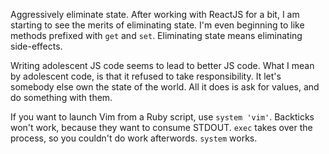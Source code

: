 Aggressively eliminate state. After working with ReactJS for a bit, I am
starting to see the merits of eliminating state. I'm even beginning to like
methods prefixed with `get` and `set`. Eliminating state means eliminating
side-effects.

Writing adolescent JS code seems to lead to better JS code. What I mean by
adolescent code, is that it refused to take responsibility. It let's somebody
else own the state of the world. All it does is ask for values, and do something
with them.

If you want to launch Vim from a Ruby script, use `system 'vim'`. Backticks
won't work, because they want to consume STDOUT. `exec` takes over the process,
so you couldn't do work afterwords. `system` works.

